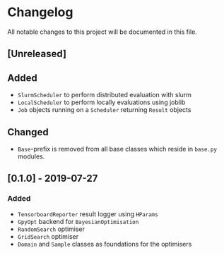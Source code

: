 # Changelog
All notable changes to this project will be documented in this file.

## [Unreleased]
## Added
- `SlurmScheduler` to perform distributed evaluation with slurm
- `LocalScheduler` to perform locally evaluations using joblib
- `Job` objects running on a `Scheduler` returning `Result` objects

## Changed
- `Base`-prefix is removed from all base classes which reside 
 in `base.py` modules.
 
## [0.1.0] - 2019-07-27
### Added
- `TensorboardReporter` result logger using `HParams`
- `GpyOpt` backend for `BayesianOptimisation`
- `RandomSearch` optimiser
- `GridSearch` optimiser
- `Domain` and `Sample` classes as foundations for the optimisers
